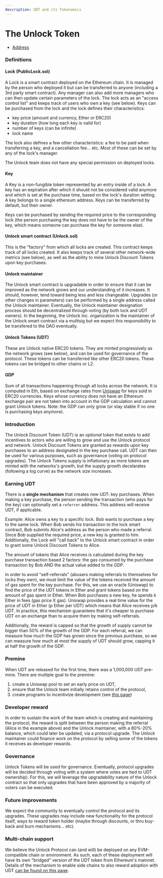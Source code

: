 ```yaml
---
description: UDT and its Tokenomics
---
```


# The Unlock Token

* [Address](https://etherscan.io/token/0x90de74265a416e1393a450752175aed98fe11517)

### Definitions

#### Lock (PublicLock.sol)

A Lock is a smart contract deployed on the Ethereum chain. It is managed by the person who deployed it but can be transferred to anyone \(including a 3rd party smart contract\). Any manager can also add more managers who can then update certain parameters of the lock. The lock acts as an "access control list" and keeps track of users who own a key \(see below\). Keys can be purchased from the lock and the lock defines their characteristics:

* key price \(amount and currency, Ether or ERC20\)
* key duration \(how long each key is valid for\)
* number of keys \(can be infinite\)
* lock name

The lock also defines a few other characteristics: a fee to be paid when transferring a key, and a cancellation fee... etc. Most of these can be set by any of the lock's manager.

The Unlock team does not have any special permission on deployed locks.

#### Key

A Key is a non-fungible token represented by an entry inside of a lock. A key has an expiration after which it should not be considered valid anymore and which is set at the purchase time, based on the lock's duration setting. A key belongs to a single ethereum address. Keys can be transferred by default, but their owner.

Keys can be purchased by sending the required price to the corresponding lock \(the person purchasing the key does not have to be the owner of the key, which means someone can purchase the key for someone else\).

#### Unlock smart contract (Unlock.sol)

This is the "factory" from which all locks are created. This contract keeps track of all locks created. It also keeps track of several other network-wide metrics \(see below\), as well as the ability to mine Unlock Discount Tokens upon key purchases.

#### Unlock maintainer

The Unlock smart contract is upgradable in order to ensure that it can be improved as the network grows and our understanding of it increases. It should, however, tend toward being less and less changeable. Upgrades \(or other changes in parameters\) can be performed by a single address called the Unlock maintainer. 
Eventually, the Unlock maintainer designation process should be decentralized through voting \(by both lock and UDT owners\). In the beginning, the Unlock Inc. organization is the maintainer of the Unlock smart contract via a multisig but we expect this responsibility to be transfered to the DAO eventually.
#### Unlock Tokens \(UDT\)

These are Unlock native ERC20 tokens. They are minted progressively as the network grows \(see below\), and can be used for governance of the protocol. These tokens can be transferred like other ERC20 tokens. These tokens can be bridged to other chains or L2.
#### GDP

Sum of all transactions happening through all locks across the network. It is computed in Eth, based on exchange rates from [Uniswap](https://uniswap.exchange/) for keys sold in ERC20 currencies. Keys whose currency does not have an Ethereum exchange pair are not taken into account in the GDP calculation and cannot grant Unlock tokens. Note: the GDP can only grow \(or stay stable if no one is purchasing keys anymore\).

### Introduction

The Unlock Discount Token \(UDT\) is an _optional_ token that exists to add incentives to actors who are willing to grow and use the Unlock protocol and network. Unlock Discount Tokens are granted as rewards upon key purchases to an address designated in the key purchase call. UDT can then be used for various purposes, such as governance \(voting on protocol upgrades\). The Unlock Tokens supply is inflationary as more tokens are minted with the networks's growth, but the supply growth decelarates (following a log curve) as the network size increases.

### Earning UDT

There is a **single mechanism** that creates new UDT: key purchases. When making a key purchase, the person sending the transaction \(who pays for the key\) can optionally set a `referrer` address. This address will receive UDT, if applicable.

Example: Alice owns a key to a specific lock. Bob wants to purchase a key to the same lock. When Bob sends his transaction to the lock smart contract, Bob submits Alice's address as the person who made a referral. Since Bob supplied the required price, a new key is granted to him. Additionally, the Lock will "call back" to the Unlock smart contract in order to grant some Unlock Discount Tokens to Alice.

The amount of tokens that Alice receives is calculated during the key purchase transaction based 2 factors: the gas consumed by the purchase transaction by Bob AND the actual value added to the GDP.

In order to avoid "self-referrals" \(abusers making referrals to themselves for locks they own\), we must limit the value of the tokens received the amount of gas spent for the key purchase. For this, we use an oracle \(Uniswap\) to find the price of the UDT tokens in Ether and grant tokens based on the amount of gas spent in Ether. When Bob purchases a new key, he spends k Ether in fees \(gas price X gas\). Uniswap provides a real time value for the price of UDT in Ether \(p Ether per UDT\) which means that Alice receives p/k UDT. In practice, this mechanism guarantees that it's cheaper to purchase UDT on an exchange than to acquire them by making self-referrals.

Additionally, the reward is capped so that the growth of supply cannot be bigger than 50% of the growth of the GDP. For each referral, we can measure how much the GDP has grown since the previous purchase, so we can measure how much at most the supply of UDT should grow, capping it at half the growth of the GDP.

### Premine

When UDT are released for the first time, there was a 1,000,000 UDT pre-mine. There are multiple goal to the premine:

1. create a Uniswap pool to set an early price on UDT,
2. ensure that the Unlock team initially retains control of the protocol,
3. create programs to incentivize development \(see [this page](https://github.com/unlock-protocol/unlock/wiki/Unlock-Inc's-Treasury:-Grants,-bounties-and-matchings)\)

### Developer reward

In order to sustain the work of the team which is creating and maintaining the protocol, the reward is split between the person making the referral \(Alice in the example above\) and the Unlock maintainer, with a 80%-20% balance, which could later be updated, via a protocol upgrade. The Unlock maintainer could finance work on the protocol by selling some of the tokens it receives as developer rewards.

### Governance

Unlock Tokens will be used for governance. Eventually, protocol upgrades will be decided through voting with a system where votes are tied to UDT ownership\). For this, we will leverage the upgradability nature of the Unlock contract so that only upgrades that have been approved by a majority of voters can be executed.

### Future improvements

We expect the community to eventually control the protocol and its upgrades. These upgrades may include new functionality for the protocol itself, ways to reward token holder \(maybe through discounts, or thru buy-back and burn mechanisms... etc\).

### Multi-chain support

We believe the Unlock Protocol can \(and will\) be deployed on any EVM-compatible chain or environment. As such, each of these deployment will have its own "bridged" version of the UDT token from Ethereum's mainnet. Details of the mechanism to enable side chains to also reward adoption with UDT [can be found on this page](https://github.com/unlock-protocol/unlock/wiki/UDT-on-side-chains-and-L2).

